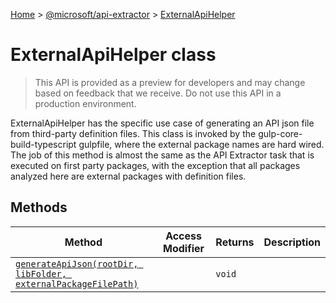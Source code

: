 [Home](./index) &gt; [@microsoft/api-extractor](./api-extractor.md) &gt; [ExternalApiHelper](./api-extractor.externalapihelper.md)

# ExternalApiHelper class

> This API is provided as a preview for developers and may change based on feedback that we receive. Do not use this API in a production environment.

ExternalApiHelper has the specific use case of generating an API json file from third-party definition files. This class is invoked by the gulp-core-build-typescript gulpfile, where the external package names are hard wired. The job of this method is almost the same as the API Extractor task that is executed on first party packages, with the exception that all packages analyzed here are external packages with definition files.

## Methods

|  Method | Access Modifier | Returns | Description |
|  --- | --- | --- | --- |
|  [`generateApiJson(rootDir, libFolder, externalPackageFilePath)`](./api-extractor.externalapihelper.generateapijson.md) |  | `void` |  |

